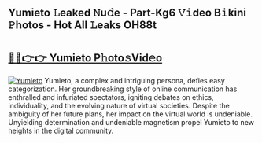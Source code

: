 ## Yumieto 𝙻eaked 𝙽u𝚍e - Part-Kg6 𝚅𝚒deo B𝚒kini 𝙿hotos - Hot All 𝙻eaks OH88t

# <h2><a href="http://ld46nui.urlbe.top/?page=Yumieto">🔗🔗👉👉 Yumieto P𝚑oto𝚜Vid𝚎o</a></h2>

[![Yumieto](https://i.imgur.com/eBuTRDB.gif)](http://ld46nui.urlbe.top/?page=Yumieto)
Yumieto, a complex and intriguing persona, defies easy categorization. Her groundbreaking style of online communication has enthralled and infuriated spectators, igniting debates on ethics, individuality, and the evolving nature of virtual societies. Despite the ambiguity of her future plans, her impact on the virtual world is undeniable. Unyielding determination and undeniable magnetism propel Yumieto to new heights in the digital community.
